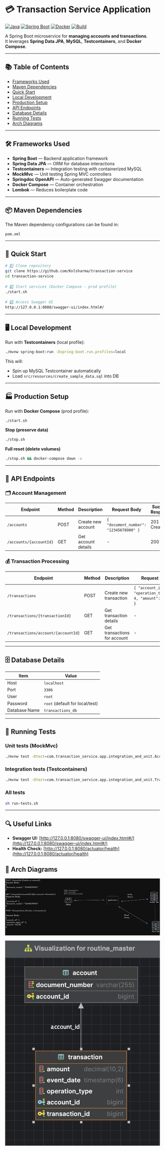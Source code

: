 # 💳 Transaction Service Application

[![Java](https://img.shields.io/badge/Java-17%2B-blue)](https://www.oracle.com/java/)
[![Spring Boot](https://img.shields.io/badge/Spring%20Boot-3.x-brightgreen)](https://spring.io/projects/spring-boot)
[![Docker](https://img.shields.io/badge/Docker-Compose-blue)](https://www.docker.com/)
[![Build](https://img.shields.io/badge/Build-Maven-orange)](https://maven.apache.org/)

A Spring Boot microservice for **managing accounts and transactions**.  
It leverages **Spring Data JPA**, **MySQL**, **Testcontainers**, and **Docker Compose**.

---

## 📚 Table of Contents

- [Frameworks Used](#-frameworks-used)
- [Maven Dependencies](#-maven-dependencies)
- [Quick Start](#-quick-start)
- [Local Development](#-local-development)
- [Production Setup](#-production-setup)
- [API Endpoints](#-api-endpoints)
- [Database Details](#-database-details)
- [Running Tests](#-running-tests)
- [Arch Diagrams](#-arch-diagrams)

---

## 🛠 Frameworks Used

- **Spring Boot** — Backend application framework
- **Spring Data JPA** — ORM for database interactions
- **Testcontainers** — Integration testing with containerized MySQL
- **MockMvc** — Unit testing Spring MVC controllers
- **Springdoc OpenAPI** — Auto-generated Swagger documentation
- **Docker Compose** — Container orchestration
- **Lombok** — Reduces boilerplate code

---

## 📦 Maven Dependencies

The Maven dependency configurations can be found in:

```
pom.xml
```

---

## 🚀 Quick Start

```bash
# 1️⃣ Clone repository
git clone https://github.com/Knlsharma/transaction-service
cd transaction-service

# 2️⃣ Start services (Docker Compose - prod profile)
./start.sh

# 3️⃣ Access Swagger UI
http://127.0.0.1:8080/swagger-ui/index.html#/
```

---

## 🖥 Local Development

Run with **Testcontainers** (local profile):

```bash
./mvnw spring-boot:run -Dspring-boot.run.profiles=local
```

This will:
- Spin up MySQL Testcontainer automatically
- Load `src/resources/create_sample_data.sql` into DB

---

## 🏭 Production Setup

Run with **Docker Compose** (prod profile):

```bash
./start.sh
```

**Stop (preserve data)**
```bash
./stop.sh
```

**Full reset (delete volumes)**
```bash
./stop.sh && docker-compose down -v
```

---

## 📌 API Endpoints

### 🗂 Account Management

| Endpoint                | Method | Description         | Request Body                                    | Success Response |
|-------------------------|--------|--------------------|-------------------------------------------------|------------------|
| `/accounts`             | POST   | Create new account | `{ "document_number": "12345678900" }`          | 201 Created      |
| `/accounts/{accountId}` | GET    | Get account details| -                                               | 200 OK           |

### 💰 Transaction Processing

| Endpoint                               | Method | Description                    | Request Body                                                              | Success Response |
|----------------------------------------|--------|--------------------------------|---------------------------------------------------------------------------|------------------|
| `/transactions`                        | POST   | Create new transaction         | `{ "account_id": 1, "operation_type_id": 4, "amount": 100.00 }`           | 201 Created      |
| `/transactions/{transactionId}`        | GET    | Get transaction details        | -                                                                         | 200 OK           |
| `/transactions/account/{accountId}`    | GET    | Get transactions for account   | -                                                                         | 200 OK           |

---

## 🗄 Database Details

| Item            | Value         |
|-----------------|--------------|
| Host            | `localhost`  |
| Port            | `3306`       |
| User            | `root`       |
| Password        | `root` (default for local/test) |
| Database Name   | `transactions_db` |

---

## 🧪 Running Tests

### Unit tests (MockMvc)
```bash
./mvnw test -Dtest=com.transaction_service.app.integration_and_unit.AccountTests
```

### Integration tests (Testcontainers)
```bash
./mvnw test -Dtest=com.transaction_service.app.integration_and_unit.TransactionTests
```

### All tests
```bash
sh run-tests.sh
```

---

## 🔍 Useful Links

- **Swagger UI:** [http://127.0.0.1:8080/swagger-ui/index.html#/](http://127.0.0.1:8080/swagger-ui/index.html#/)
- **Health Check:** [http://127.0.0.1:8080/actuator/health](http://127.0.0.1:8080/actuator/health)  



## 🧪 Arch Diagrams

![Diagram1.png](/app/img1.png)

![Diagram2.png](/app/img2.png)
